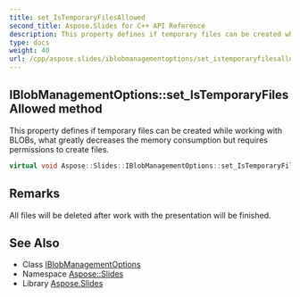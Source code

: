 ```yaml
---
title: set_IsTemporaryFilesAllowed
second_title: Aspose.Slides for C++ API Reference
description: This property defines if temporary files can be created while working with BLOBs, what greatly decreases the memory consumption but requires permissions to create files.
type: docs
weight: 40
url: /cpp/aspose.slides/iblobmanagementoptions/set_istemporaryfilesallowed/
---
```

## IBlobManagementOptions::set_IsTemporaryFilesAllowed method


This property defines if temporary files can be created while working with BLOBs, what greatly decreases the memory consumption but requires permissions to create files.

```cpp
virtual void Aspose::Slides::IBlobManagementOptions::set_IsTemporaryFilesAllowed(bool value)=0
```

## Remarks


All files will be deleted after work with the presentation will be finished.
## See Also

* Class [IBlobManagementOptions](../)
* Namespace [Aspose::Slides](../../)
* Library [Aspose.Slides](../../../)
